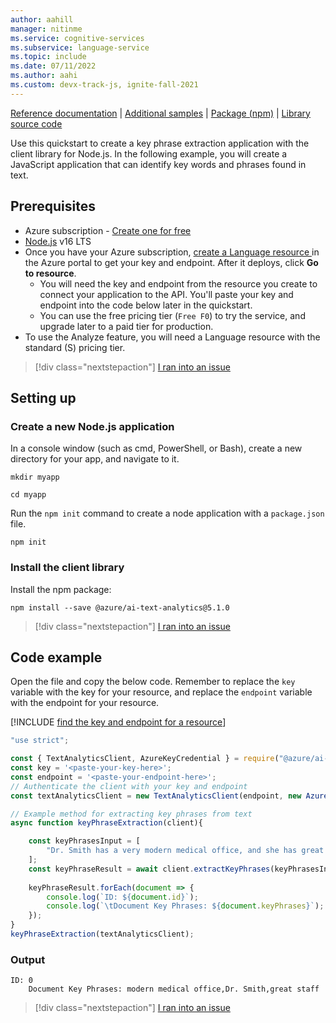 ```yaml
---
author: aahill
manager: nitinme
ms.service: cognitive-services
ms.subservice: language-service
ms.topic: include
ms.date: 07/11/2022
ms.author: aahi
ms.custom: devx-track-js, ignite-fall-2021
---
```


[Reference documentation](/javascript/api/overview/azure/ai-text-analytics-readme?preserve-view=true&view=azure-node-latest) | [Additional samples](https://github.com/Azure/azure-sdk-for-js/tree/main/sdk/textanalytics/ai-text-analytics/samples) | [Package (npm)](https://www.npmjs.com/package/@azure/ai-text-analytics/v/5.1.0) | [Library source code](https://github.com/Azure/azure-sdk-for-js/tree/master/sdk/textanalytics/ai-text-analytics)

Use this quickstart to create a key phrase extraction application with the client library for Node.js. In the following example, you will create a JavaScript application that can identify key words and phrases found in text.

## Prerequisites

* Azure subscription - [Create one for free](https://azure.microsoft.com/free/cognitive-services)
* [Node.js](https://nodejs.org/) v16 LTS
* Once you have your Azure subscription, <a href="https://portal.azure.com/#create/Microsoft.CognitiveServicesTextAnalytics"  title="Create a Language resource"  target="_blank">create a Language resource </a> in the Azure portal to get your key and endpoint. After it deploys, click **Go to resource**.
    * You will need the key and endpoint from the resource you create to connect your application to the API. You'll paste your key and endpoint into the code below later in the quickstart.
    * You can use the free pricing tier (`Free F0`) to try the service, and upgrade later to a paid tier for production.
* To use the Analyze feature, you will need a Language resource with the standard (S) pricing tier.

> [!div class="nextstepaction"]
> <a href="https://microsoft.qualtrics.com/jfe/form/SV_0Cl5zkG3CnDjq6O?PLanguage=JAVASCRIPT&Pillar=Language&Product=Key-phrase-extraction&Page=quickstart&Section=Prerequisites" target="_target">I ran into an issue</a>

## Setting up

### Create a new Node.js application

In a console window (such as cmd, PowerShell, or Bash), create a new directory for your app, and navigate to it. 

```console
mkdir myapp 

cd myapp
```

Run the `npm init` command to create a node application with a `package.json` file. 

```console
npm init
```

### Install the client library

Install the npm package:

```console
npm install --save @azure/ai-text-analytics@5.1.0
```

> [!div class="nextstepaction"]
> <a href="https://microsoft.qualtrics.com/jfe/form/SV_0Cl5zkG3CnDjq6O?PLanguage=JAVASCRIPT&Pillar=Language&Product=Key-phrase-extraction&Page=quickstart&Section=Set-up-the-environment" target="_target">I ran into an issue</a>



## Code example

Open the file and copy the below code. Remember to replace the `key` variable with the key for your resource, and replace the `endpoint` variable with the endpoint for your resource. 

[!INCLUDE [find the key and endpoint for a resource](../../../includes/find-azure-resource-info.md)]

```javascript
"use strict";

const { TextAnalyticsClient, AzureKeyCredential } = require("@azure/ai-text-analytics");
const key = '<paste-your-key-here>';
const endpoint = '<paste-your-endpoint-here>';
// Authenticate the client with your key and endpoint
const textAnalyticsClient = new TextAnalyticsClient(endpoint, new AzureKeyCredential(key));

// Example method for extracting key phrases from text
async function keyPhraseExtraction(client){

    const keyPhrasesInput = [
        "Dr. Smith has a very modern medical office, and she has great staff.",
    ];
    const keyPhraseResult = await client.extractKeyPhrases(keyPhrasesInput);
    
    keyPhraseResult.forEach(document => {
        console.log(`ID: ${document.id}`);
        console.log(`\tDocument Key Phrases: ${document.keyPhrases}`);
    });
}
keyPhraseExtraction(textAnalyticsClient);
```

### Output

```console
ID: 0
    Document Key Phrases: modern medical office,Dr. Smith,great staff
```

> [!div class="nextstepaction"]
> <a href="https://microsoft.qualtrics.com/jfe/form/SV_0Cl5zkG3CnDjq6O?PLanguage=JAVASCRIPT&Pillar=Language&Product=Key-phrase-extraction&Page=quickstart&Section=Code-example" target="_target">I ran into an issue</a>
